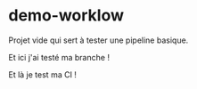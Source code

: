 # demo-worklow

Projet vide qui sert à tester une pipeline basique.

Et ici j'ai testé ma branche !

Et là je test ma CI !